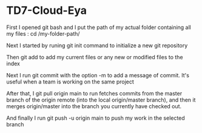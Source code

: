 # TD7-Cloud-Eya

First I opened git bash and I put the path of my actual folder containing all my files : cd /my-folder-path/

Next I started by runing git init command to initialize a new git repository 

Then git add to add my current files or any new or modified files to the index

Next I run git commit with the option -m to add a message of commit. It's useful when a team is working on the same project

After that, I git pull origin main to run fetches commits from the master branch of the origin remote (into the local origin/master branch), and then it merges origin/master into the branch you currently have checked out.

And finally I run git push -u origin main  to push my work in the selected branch
